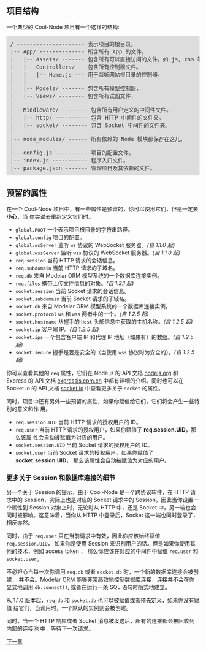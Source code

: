 ## 项目结构

一个典型的 Cool-Node 项目有一个这样的结构:

<pre style="background: #ddd;padding: 10px;color: #333;font-size: 14px;">
/ --------------------- 表示项目的根目录。
|-- App/ -------------- 所含所有 App 的文件。
|   |-- Assets/ ------- 包含所有可以直接访问的文件，如 js, css 等。
|   |-- Controllers/ -- 包含所有控制器文件。
|   |   |-- Home.js --- 用于监听网站根目录的控制器。
|   |
|   |-- Models/ ------- 包含所有模型控制器.
|   |-- Views/ -------- 包含所有试图文件.
|
|-- Middleware/ -------- 包含所有用户定义的中间件文件。
|   |-- http/ ---------- 包含 HTTP 中间件的文件夹。
|   |-- socket/ -------- 包含 Socket 中间件的文件夹。
|
|-- node_modules/ ------ 所有依赖的 Node 模块都保存在这儿。
|
|-- config.js ---------- 项目的配置文件。
|-- index.js ----------- 程序入口文件。
|-- package.json ------- 管理项目及其依赖的文件。
</pre>

## 预留的属性

在一个 Cool-Node 项目中，有一些属性是预留的，你可以使用它们，但是一定要**小心**，当
你尝试去重新定义它们时。

- `global.ROOT` 一个表示项目根目录的字符串路径。
- `global.config` 项目的配置。
- `global.wsServer` 监听 `ws` 协议的 WebSocket 服务器。*(自 1.1.0 起)*
- `global.wssServer` 监听 `wss` 协议的 WebSocket 服务器。*(自 1.1.0 起)*
- `req.session` 当前 HTTP 请求的会话信息。
- `req.subdomain` 当前 HTTP 请求的子域名。
- `req.db` 来自 Modelar ORM 模型系统的一个数据库连接实例。
- `req.files` 携带上传文件信息的对象。*(自 1.3.1 起)*
- `socket.session` 当前 Socket 请求的会话信息。
- `socket.subdomain` 当前 Socket 请求的子域名。
- `socket.db` 来自 Modelar ORM 模型系统的一个数据库连接实例。
- `socket.protocol` `ws` 和 `wss` 两者中的一个。*(自 1.2.5 起)*
- `socket.hostname` 从握手的 `Host` 头部信息中获取的主机名称。*(自 1.2.5 起)*
- `socket.ip` 客户端 IP。*(自 1.2.5 起)*
- `socket.ips` 一个包含客户端 IP 和代理 IP 地址（如果有）的数组。*(自 1.2.5 起)*
- `socket.secure` 握手是否是安全的（当使用 `wss` 协议时为安全的）。*(自 1.2.5 起)*

你可以查看其他的 `req` 属性，它们在 Node.js 的 API 文档 
[nodejs.org](https://nodejs.org) 和 Express 的 API 文档
[expressjs.com.cn](http://expressjs.com.cn/) 中都有详细的介绍。同时也可以在 Socket.io 
的 API 文档 [socket.io](https://socket.io/) 中查看更多关于 `socket` 的属性。

同时，项目中还有另外一些预留的属性，如果你赋值给它们，它们将会产生一些特别的意义和作
用。

- `req.session.UID` 当前 HTTP 请求的授权用户的 ID。
- `req.user` 当前 HTTP 请求的授权用户，如果你赋值了 **req.session.UID**，那么该属
    性会自动被赋值为对应的用户。
- `socket.session.UID` 当前 Socket 请求的授权用户的 ID。
- `socket.user` 当前 Socket 请求的授权用户。如果你赋值了 **socket.session.UID**，
    那么该属性会自动被赋值为对应的用户。

### 更多关于 Session 和数据库连接的细节

另一个关于 Session 的提示，由于 Cool-Node 是一个跨协议软件，在 HTTP 请求中的 
Session，实际上也是对应的 Socket 请求中的 Session。因此当你设置一个属性到 Session 
对象上时，无论时从 HTTP 中，还是 Socket 中，另一端也会同时被影响。这意味着，当你从
HTTP 中登录后，Socket 这一端也同时登录了，相反亦然。

同时，由于 `req.user` 只在当前请求中有效，因此你应该始终赋值 `req.session.UID`，
如果你是使用 Session 来识别用户的话。但是如果你使用其他的技术，例如 access token ，
那么你应该在对应的中间件中赋值 `req.user` 和 `socket.user`。

不必担心当每一次你调用 `req.db` 或者 `socket.db` 时，一个新的数据库连接会被创建，
并不会。Modelar ORM 能够非常高效地控制数据库连接，连接并不会在你显式地调用 
`db.connect()`, 或者在运行一条 SQL 语句时隐式地建立。

从 1.1.0 版本起，`req.db` 和 `socket.db` 也可以被赋值或者预先定义，如果你没有赋值
给它们，当调用时，一个默认的实例则会被创建。

同时，当一个 HTTP 响应或者 Socket 消息被发送后，所有的连接都会被回收到内部的连接池
中，等待下一次请求。

[下一章](WritingHttpControllers)